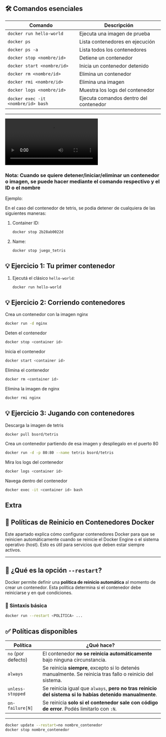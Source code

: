 ## 🛠️ Comandos esenciales

| Comando                           | Descripción                                  |
|-----------------------------------|----------------------------------------------|
| `docker run hello-world`          | Ejecuta una imagen de prueba                 |
| `docker ps`                       | Lista contenedores en ejecución              |
| `docker ps -a`                    | Lista todos los contenedores                 |
| `docker stop <nombre/id>`         | Detiene un contenedor                        |
| `docker start <nombre/id>`        | Inicia un contenedor detenido                |
| `docker rm <nombre/id>`           | Elimina un contenedor                        |
| `docker rmi <nombre/id>`          | Elimina una imagen                           |
| `docker logs <nombre/id>`         | Muestra los logs del contenedor              |
| `docker exec -it <nombre/id> bash`| Ejecuta comandos dentro del contenedor       |

---
![Ver video contenedores esenciales](contenedores_esenciales.mkv)

### Nota: Cuando se quiere detener/iniciar/eliminar un contenedor o imagen, se puede hacer mediante el comando respectivo y el ID o el nombre

Ejemplo: 

En el caso del contenedor de tetris, se podia detener de cualquiera de las siguientes maneras:

1. Container ID:
   ```bash
   docker stop 2b28ab0022d
   
2. Name:
   ```bash
   docker stop juego_tetris

## 💡 Ejercicio 1: Tu primer contenedor

1. Ejecutá el clásico `hello-world`:
   ```bash
   docker run hello-world

## 💡 Ejercicio 2: Corriendo contenedores

Crea un contenedor con la imagen nginx

   ```bash
   docker run -d nginx
 ```
Deten el contenedor

   ```bash
   docker stop <container id>
 ```

Inicia el contenedor

   ```bash
   docker start <container id>
 ```

Elimina el contenedor

   ```bash
   docker rm <container id>
 ```

 Elimina la imagen de nginx

   ```bash
   docker rmi nginx
 ```

## 💡 Ejercicio 3: Jugando con contenedores

Descarga la imagen de tetris 

   ```bash
   docker pull bsord/tetris
 ```

 Crea un contenedor partiendo de esa imagen y despliegalo en el puerto 80

   ```bash
   docker run -d -p 80:80 --name tetris bsord/tetris
 ```

 Mira los logs del contenedor

   ```bash
   docker logs <container id>
 ```

 Navega dentro del contenedor 
 
   ```bash
   docker exec -it <container id> bash
 ```



## Extra

## 🚀 Políticas de Reinicio en Contenedores Docker

Este apartado explica cómo configurar contenedores Docker para que se reinicien automáticamente cuando se reinicie el Docker Engine o el sistema operativo (host). Esto es útil para servicios que deben estar siempre activos.

---

## 🔁 ¿Qué es la opción `--restart`?

Docker permite definir una **política de reinicio automática** al momento de crear un contenedor. Esta política determina si el contenedor debe reiniciarse y en qué condiciones.

### 📌 Sintaxis básica

```bash
docker run --restart <POLÍTICA> ...
```

## ✅ Políticas disponibles

| Política           | ¿Qué hace?                                                                                                  |
|--------------------|-------------------------------------------------------------------------------------------------------------|
| `no` (por defecto) | El contenedor **no se reinicia automáticamente** bajo ninguna circunstancia.                               |
| `always`           | Se reinicia **siempre**, excepto si lo detenés manualmente. Se reinicia tras fallo o reinicio del sistema. |
| `unless-stopped`   | Se reinicia igual que `always`, **pero no tras reinicio del sistema si lo habías detenido manualmente**.   |
| `on-failure[N]`   | Se reinicia **solo si el contenedor sale con código de error**. Podés limitarlo con `:N`.                  |
---

```bash
docker update --restart=no nombre_contenedor
docker stop nombre_contenedor
```
